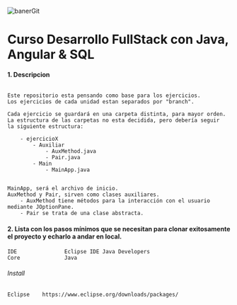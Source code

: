 ﻿![banerGit](https://user-images.githubusercontent.com/22893383/107159880-121e0b80-6993-11eb-92e3-1efd1d8f4dba.PNG)

# Curso Desarrollo FullStack con Java, Angular & SQL

#### 1. Descripcion
```

Este repositorio esta pensando como base para los ejercicios.
Los ejercicios de cada unidad estan separados por "branch".

Cada ejercicio se guardará en una carpeta distinta, para mayor orden.
La estructura de las carpetas no esta decidida, pero debería seguir
la siguiente estructura:

	- ejercicioX
		- Auxiliar
			- AuxMethod.java
			- Pair.java
		- Main
			- MainApp.java


MainApp, será el archivo de inicio.
AuxMethod y Pair, sirven como clases auxiliares. 
	- AuxMethod tiene métodos para la interacción con el usuario mediante JOptionPane. 
	- Pair se trata de una clase abstracta.

```

#### 2. Lista con los pasos mínimos que se necesitan para clonar exitosamente el proyecto y echarlo a andar en local.

```
IDE               Eclipse IDE Java Developers
Core              Java        
```

###### Install
```
Eclipse    https://www.eclipse.org/downloads/packages/
```